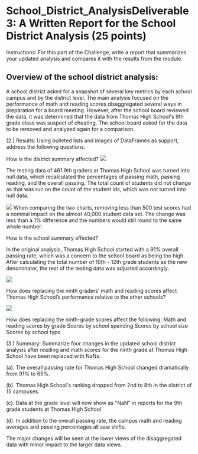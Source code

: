 # School_District_AnalysisDeliverable 3: A Written Report for the School District Analysis (25 points)
Instructions:
For this part of the Challenge, write a report that summarizes your updated analysis and compares it with the results from the module.

## Overview of the school district analysis:
A school district asked for a snapshot of several key metrics by each school campus and by the district level. The main analysis focused on the performance of math and reading scores disaggregated several ways in preparation for a board meeting. However, after the school board reviewed the data, it was determined that the data from Thomas High School's 9th grade class was suspect of cheating. The school board asked for the data to be removed and analyzed again for a comparison.

(2.) Results: Using bulleted lists and images of DataFrames as support, address the following questions.

How is the district summary affected?
![
](https://github.com/Adpetfem83/School_District_Analysis/blob/main/Screen%20Shot%202022-08-24%20at%205.51.15%20AM.png)

The testing data of 461 9th graders at Thomas High School was turned into null data, which recalculated the percentages of passing math, passing reading, and the overall passing. The total count of students did not change as that was run on the count of the student ids, which was not turned into null data.

![
](https://github.com/Adpetfem83/School_District_Analysis/blob/main/Screen%20Shot%202022-08-24%20at%205.55.21%20AM.png)
When comparing the two charts, removing less than 500 test scores had a nominal impact on the almost 40,000 student data set. The change was less than a 1% difference and the numbers would still round to the same whole number.




How is the school summary affected?

In the original analysis, Thomas High School started with a 91% overall passing rate, which was a concern to the school board as being too high. After calculating the total number of 10th - 12th grade students as the new denominator, the rest of the testing data was adjusted accordingly.
 
![
](https://github.com/Adpetfem83/School_District_Analysis/blob/main/Screen%20Shot%202022-08-24%20at%206.54.04%20AM.png)






How does replacing the ninth graders’ math and reading scores affect Thomas High School’s performance relative to the other schools?

![
](https://github.com/Adpetfem83/School_District_Analysis/blob/main/Screen%20Shot%202022-08-24%20at%201.37.07%20PM.png)


How does replacing the ninth-grade scores affect the following:
Math and reading scores by grade
Scores by school spending
Scores by school size
Scores by school type

(3.) Summary: Summarize four changes in the updated school district analysis after reading and math scores for the ninth grade at Thomas High School have been replaced with NaNs.

(a). The overall passing rate for Thomas High School changed dramatically from 91% to 65%.

(b). Thomas High School's ranking dropped from 2nd to 8th in the district of 15 campuses.

(c). Data at the grade level will now show as "NaN" in reports for the 9th grade students at Thomas High School

(d). In addition to the overall passing rate, the campus math and reading averages and passing percentages all saw shifts.

The major changes will be seen at the lower views of the disaggregated data with minor impact to the larger data views.
